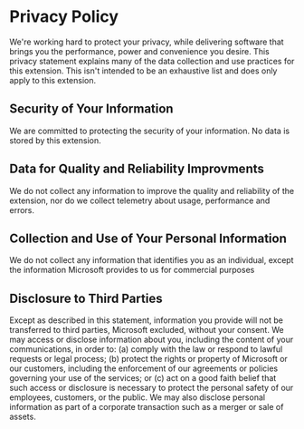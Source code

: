 # Privacy Policy

We're working hard to protect your privacy, while delivering software that brings you the performance, power and convenience you desire. This privacy statement explains many of the data collection and use practices for this extension. This isn't intended to be an exhaustive list and does only apply to this extension.

## Security of Your Information

We are committed to protecting the security of your information. No data is stored by this extension.

## Data for Quality and Reliability Improvments

We do not collect any information to improve the quality and reliability of the extension, nor do we collect telemetry about usage, performance and errors.

## Collection and Use of Your Personal Information

We do not collect any information that identifies you as an individual, except the information Microsoft provides to us for commercial purposes

## Disclosure to Third Parties

Except as described in this statement, information you provide will not be transferred to third parties, Microsoft excluded, without your consent. We may access or disclose information about you, including the content of your communications, in order to: (a) comply with the law or respond to lawful requests or legal process; (b) protect the rights or property of Microsoft or our customers, including the enforcement of our agreements or policies governing your use of the services; or (c) act on a good faith belief that such access or disclosure is necessary to protect the personal safety of our employees, customers, or the public. We may also disclose personal information as part of a corporate transaction such as a merger or sale of assets.
